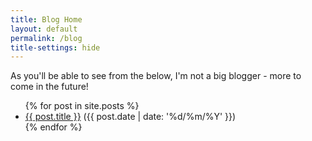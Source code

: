 ```yaml
---
title: Blog Home
layout: default
permalink: /blog
title-settings: hide
---
```


As you'll be able to see from the below, I'm not a big blogger - more to come in the future!

<ul>
  {% for post in site.posts %}
    <li>
      <a href="{{ post.url }}">{{ post.title }}</a>
      ({{ post.date | date: '%d/%m/%Y' }})
    </li>
  {% endfor %}
</ul>
